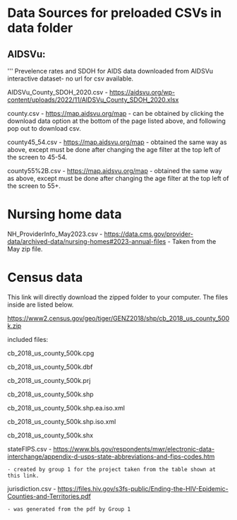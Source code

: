 # Data Sources for preloaded CSVs in data folder

## AIDSVu:
''' Prevelence rates and SDOH for AIDS data downloaded from AIDSVu interactive dataset- no url
for csv available. 

AIDSVu_County_SDOH_2020.csv - https://aidsvu.org/wp-content/uploads/2022/11/AIDSVu_County_SDOH_2020.xlsx

county.csv - https://map.aidsvu.org/map
    - can be obtained by clicking the download data option at the bottom of the page listed above, and following pop out to download csv.

county45_54.csv - https://map.aidsvu.org/map
    - obtained the same way as above, except must be done after changing the age filter at the top left of the screen to 45-54.

county55%2B.csv - https://map.aidsvu.org/map
    - obtained the same way as above, except must be done after changing the age filter at the top left of the screen to 55+.

# Nursing home data

NH_ProviderInfo_May2023.csv - https://data.cms.gov/provider-data/archived-data/nursing-homes#2023-annual-files
    - Taken from the May zip file.


# Census data

This link will directly download the zipped folder to your computer. 
The files inside are listed below.

https://www2.census.gov/geo/tiger/GENZ2018/shp/cb_2018_us_county_500k.zip

included files:

cb_2018_us_county_500k.cpg

cb_2018_us_county_500k.dbf

cb_2018_us_county_500k.prj

cb_2018_us_county_500k.shp

cb_2018_us_county_500k.shp.ea.iso.xml

cb_2018_us_county_500k.shp.iso.xml

cb_2018_us_county_500k.shx


stateFIPS.csv - https://www.bls.gov/respondents/mwr/electronic-data-interchange/appendix-d-usps-state-abbreviations-and-fips-codes.htm

    - created by group 1 for the project taken from the table shown at this link.

jurisdiction.csv - https://files.hiv.gov/s3fs-public/Ending-the-HIV-Epidemic-Counties-and-Territories.pdf

    - was generated from the pdf by Group 1